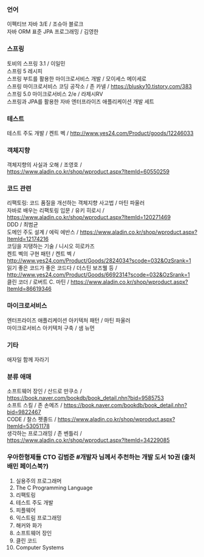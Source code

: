 ### 언어
이펙티브 자바 3/E / 조슈아 블로크  
자바 ORM 표준 JPA 프로그래밍 / 김영한  

### 스프링
토비의 스프링 3.1 / 이일민  
스프링 5 레시피  
스프링 부트를 활용한 마이크로서비스 개발 / 모이세스 메이세로  
스프링 마이크로서비스 코딩 공작소 / 존 카넬 / https://blusky10.tistory.com/383  
스프링 5.0 마이크로서비스 2/e / 라제시RV  
스프링과 JPA를 활용한 자바 엔터프라이즈 애플리케이션 개발 세트  

### 테스트
테스트 주도 개발 / 켄트 벡 / http://www.yes24.com/Product/goods/12246033   

### 객체지향
객체지향의 사실과 오해 / 조영호 / https://www.aladin.co.kr/shop/wproduct.aspx?ItemId=60550259   

### 코드 관련
리팩토링: 코드 품질을 개선하는 객체지향 사고법 / 마틴 파울러   
자바로 배우는 리팩토링 입문 / 유키 히로시 / https://www.aladin.co.kr/shop/wproduct.aspx?ItemId=120271469   
DDD / 최범균   
도메인 주도 설계 / 에릭 에반스 / https://www.aladin.co.kr/shop/wproduct.aspx?ItemId=12174216   
코딩을 지탱하는 기술 / 니시오 히로카즈  
켄트 벡의 구현 패턴 / 켄트 벡 / http://www.yes24.com/Product/Goods/2824034?scode=032&OzSrank=1  
읽기 좋은 코드가 좋은 코드다 / 더스틴 보즈웰 등 / http://www.yes24.com/Product/Goods/6692314?scode=032&OzSrank=1  
클린 코더 / 로버트 C. 마틴 / https://www.aladin.co.kr/shop/wproduct.aspx?ItemId=86619346  

### 마이크로서비스
엔터프라이즈 애플리케이션 아키텍처 패턴 / 마틴 파울러  
마이크로서비스 아키텍처 구축 / 샘 뉴먼  

### 기타
애자일 함께 자라기  

### 분류 애매
소프트웨어 장인 / 산드로 만쿠소 / https://book.naver.com/bookdb/book_detail.nhn?bid=9585753  
소프트 스킬 / 존 손메즈 / https://book.naver.com/bookdb/book_detail.nhn?bid=9822467  
CODE / 찰스 펫졸드 / https://www.aladin.co.kr/shop/wproduct.aspx?ItemId=53051178  
생각하는 프로그래밍 / 존 벤틀리 / https://www.aladin.co.kr/shop/wproduct.aspx?ItemId=34229085  

### 우아한형제들 CTO 김범준 #개발자 님께서 추천하는 개발 도서 10권 (출처 배민 페이스북?)
1. 실용주의 프로그래머
2. The C Programming Language 
3. 리팩토링 
4. 테스트 주도 개발
5. 피플웨어 
6. 익스트림 프로그래밍 
7. 해커와 화가 
8. 소프트웨어 장인
9. 클린 코드 
10. Computer Systems
